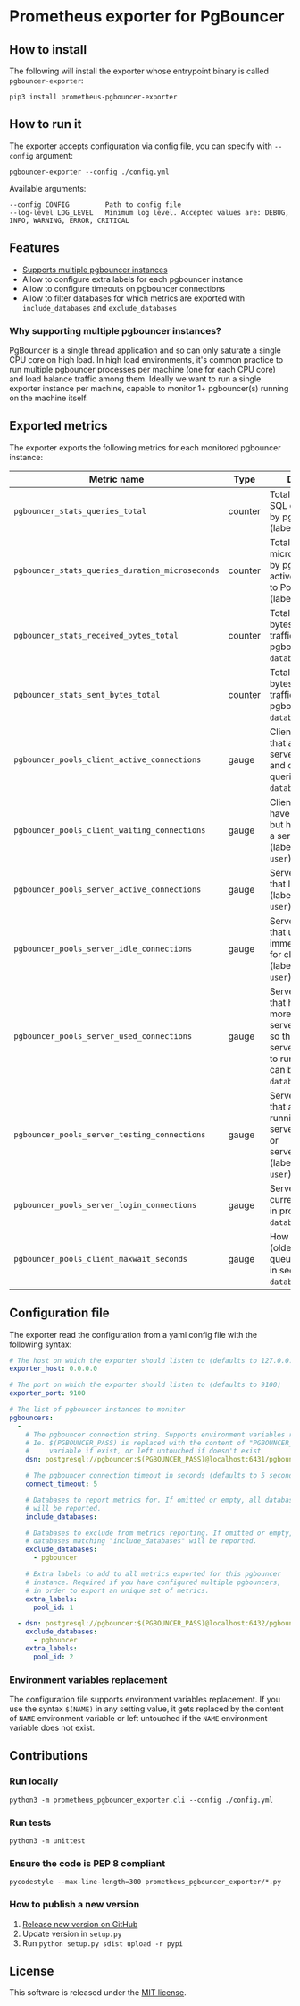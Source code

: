 # Prometheus exporter for PgBouncer


## How to install

The following will install the exporter whose entrypoint binary is called `pgbouncer-exporter`:

```
pip3 install prometheus-pgbouncer-exporter
```


## How to run it

The exporter accepts configuration via config file, you can specify with `--config` argument:

`pgbouncer-exporter --config ./config.yml`

Available arguments:

```
--config CONFIG         Path to config file
--log-level LOG_LEVEL   Minimum log level. Accepted values are: DEBUG, INFO, WARNING, ERROR, CRITICAL
```


## Features

- [Supports multiple pgbouncer instances](#why-supporting-multiple-pgbouncer-instances)
- Allow to configure extra labels for each pgbouncer instance
- Allow to configure timeouts on pgbouncer connections
- Allow to filter databases for which metrics are exported with `include_databases` and `exclude_databases`


### Why supporting multiple pgbouncer instances?

PgBouncer is a single thread application and so can only saturate a single CPU core on high load. In high load environments, it's common practice to run multiple pgbouncer processes per machine (one for each CPU core) and load balance traffic among them. Ideally we want to run a single exporter instance per machine, capable to monitor 1+ pgbouncer(s) running on the machine itself.


## Exported metrics

The exporter exports the following metrics for each monitored pgbouncer instance:

| Metric name                                     | Type     | Description      |
| ----------------------------------------------- | -------- | ---------------- |
| `pgbouncer_stats_queries_total`                 | counter  | Total number of SQL queries pooled by pgbouncer (labels: `database`) |
| `pgbouncer_stats_queries_duration_microseconds` | counter  | Total number of microseconds spent by pgbouncer when actively connected to PostgreSQL (labels: `database`) |
| `pgbouncer_stats_received_bytes_total`          | counter  | Total volume in bytes of network traffic received by pgbouncer (labels: `database`) |
| `pgbouncer_stats_sent_bytes_total`              | counter  | Total volume in bytes of network traffic sent by pgbouncer (labels: `database`) |
| `pgbouncer_pools_client_active_connections`     | gauge    | Client connections that are linked to server connection and can process queries (labels: `database`, `user`) |
| `pgbouncer_pools_client_waiting_connections`    | gauge    | Client connections have sent queries but have not yet got a server connection (labels: `database`, `user`) |
| `pgbouncer_pools_server_active_connections`     | gauge    | Server connections that linked to client (labels: `database`, `user`) |
| `pgbouncer_pools_server_idle_connections`       | gauge    | Server connections that unused and immediately usable for client queries (labels: `database`, `user`) |
| `pgbouncer_pools_server_used_connections`       | gauge    | Server connections that have been idle more than server_check_delay, so they needs server_check_query to run on it before it can be used (labels: `database`, `user`) |
| `pgbouncer_pools_server_testing_connections`    | gauge    | Server connections that are currently running either server_reset_query or server_check_query (labels: `database`, `user`) |
| `pgbouncer_pools_server_login_connections`      | gauge    | Server connections currently in logging in process (labels: `database`, `user`) |
| `pgbouncer_pools_client_maxwait_seconds`        | gauge    | How long the first (oldest) client in queue has waited, in seconds (labels: `database`, `user`) |


## Configuration file

The exporter read the configuration from a yaml config file with the following syntax:

```yaml
# The host on which the exporter should listen to (defaults to 127.0.0.1)
exporter_host: 0.0.0.0

# The port on which the exporter should listen to (defaults to 9100)
exporter_port: 9100

# The list of pgbouncer instances to monitor
pgbouncers:
  -
    # The pgbouncer connection string. Supports environment variables replacement
    # Ie. $(PGBOUNCER_PASS) is replaced with the content of "PGBOUNCER_PASS" environment
    #     variable if exist, or left untouched if doesn't exist
    dsn: postgresql://pgbouncer:$(PGBOUNCER_PASS)@localhost:6431/pgbouncer

    # The pgbouncer connection timeout in seconds (defaults to 5 seconds)
    connect_timeout: 5

    # Databases to report metrics for. If omitted or empty, all databases
    # will be reported.
    include_databases:

    # Databases to exclude from metrics reporting. If omitted or empty, all
    # databases matching "include_databases" will be reported.
    exclude_databases:
      - pgbouncer

    # Extra labels to add to all metrics exported for this pgbouncer
    # instance. Required if you have configured multiple pgbouncers,
    # in order to export an unique set of metrics.
    extra_labels:
      pool_id: 1

  - dsn: postgresql://pgbouncer:$(PGBOUNCER_PASS)@localhost:6432/pgbouncer
    exclude_databases:
      - pgbouncer
    extra_labels:
      pool_id: 2
```


### Environment variables replacement

The configuration file supports environment variables replacement. If you use the syntax `$(NAME)` in any setting value, it gets replaced by the content of `NAME` environment variable or left untouched if the `NAME` environment variable does not exist.


## Contributions

### Run locally

`python3 -m prometheus_pgbouncer_exporter.cli --config ./config.yml`

### Run tests

`python3 -m unittest`

### Ensure the code is PEP 8 compliant

`pycodestyle --max-line-length=300 prometheus_pgbouncer_exporter/*.py`

### How to publish a new version

1. [Release new version on GitHub](https://github.com/spreaker/prometheus-pgbouncer-exporter/releases)
2. Update version in `setup.py`
3. Run `python setup.py sdist upload -r pypi`


## License

This software is released under the [MIT license](LICENSE.txt).

